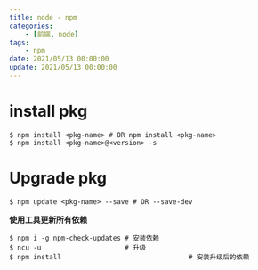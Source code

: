 ```yaml
---
title: node - npm
categories: 
	- [前端, node]
tags:
	- npm
date: 2021/05/13 00:00:00
update: 2021/05/13 00:00:00
---
```


# install pkg

```shell
$ npm install <pkg-name> # OR npm install <pkg-name>
$ npm install <pkg-name>@<version> -s
```

# Upgrade pkg

```shell
$ npm update <pkg-name> --save # OR --save-dev
```

**使用工具更新所有依赖**

```shell
$ npm i -g npm-check-updates # 安装依赖
$ ncu -u                     # 升级
$ npm install								 # 安装升级后的依赖
```

